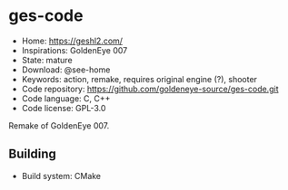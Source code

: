# ges-code

- Home: https://geshl2.com/
- Inspirations: GoldenEye 007
- State: mature
- Download: @see-home
- Keywords: action, remake, requires original engine (?), shooter
- Code repository: https://github.com/goldeneye-source/ges-code.git
- Code language: C, C++
- Code license: GPL-3.0

Remake of GoldenEye 007.

## Building

- Build system: CMake
